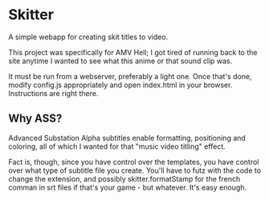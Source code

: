 Skitter
=======

A simple webapp for creating skit titles to video.

This project was specifically for AMV Hell; I got tired of running back to the site anytime I wanted to see what this anime or that sound clip was.

It must be run from a webserver, preferably a light one.  Once that's done, modify config.js appropriately and open index.html in your browser.  Instructions are right there.

Why ASS?
--------

Advanced Substation Alpha subtitles enable formatting, positioning and coloring, all of which I wanted for that "music video titling" effect.

Fact is, though, since you have control over the templates, you have control over what type of subtitle file you create.  You'll have to futz with the code to change the extension, and possibly skitter.formatStamp for the french comman in srt files if that's your game - but whatever.  It's easy enough.
